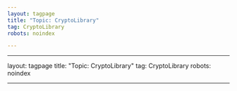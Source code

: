 ```yaml
---
layout: tagpage
title: "Topic: CryptoLibrary"
tag: CryptoLibrary
robots: noindex

---
```

---
layout: tagpage
title: "Topic: CryptoLibrary"
tag: CryptoLibrary
robots: noindex

---
